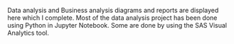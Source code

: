 Data analysis and Business analysis diagrams and reports are displayed here which I complete. Most of the data analysis project has been done using Python in Jupyter Notebook. Some are done by using the SAS Visual Analytics tool.
